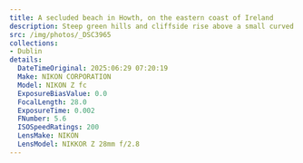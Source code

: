 ```yaml
---
title: A secluded beach in Howth, on the eastern coast of Ireland
description: Steep green hills and cliffside rise above a small curved beach with grey clouds overhead. Taken while hiking along the cliffs of Howth, Ireland
src: /img/photos/_DSC3965
collections:
- Dublin
details:
  DateTimeOriginal: 2025:06:29 07:20:19
  Make: NIKON CORPORATION
  Model: NIKON Z fc
  ExposureBiasValue: 0.0
  FocalLength: 28.0
  ExposureTime: 0.002
  FNumber: 5.6
  ISOSpeedRatings: 200
  LensMake: NIKON
  LensModel: NIKKOR Z 28mm f/2.8
---
```

